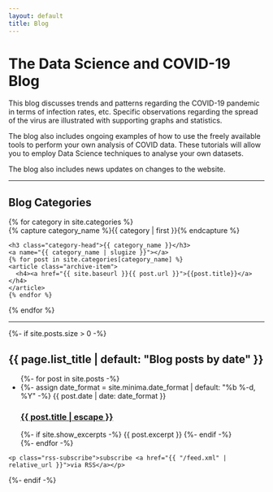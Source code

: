 ```yaml
---
layout: default
title: Blog
---
```


# The Data Science and COVID-19 Blog

This blog discusses trends and patterns regarding the COVID-19 pandemic in terms of infection rates, etc.
Specific observations regarding the spread of the virus are illustrated with supporting graphs and statistics.

The blog also includes ongoing examples of how to use the freely available tools to perform your own analysis of COVID data.
These tutorials will allow you to employ Data Science techniques to analyse your own datasets.

The blog also includes news updates on changes to the website.

---

<h2 class="post-list-heading">Blog Categories</h2>
<div id="archives">
{% for category in site.categories %}
  <div class="archive-group">
    {% capture category_name %}{{ category | first }}{% endcapture %}
    <div id="#{{ category_name | slugize }}"></div>
    <p></p>

    <h3 class="category-head">{{ category_name }}</h3>
    <a name="{{ category_name | slugize }}"></a>
    {% for post in site.categories[category_name] %}
    <article class="archive-item">
      <h4><a href="{{ site.baseurl }}{{ post.url }}">{{post.title}}</a></h4>
    </article>
    {% endfor %}
  </div>
{% endfor %}
</div>

---

<div class="home">

  {%- if site.posts.size > 0 -%}
    <h2 class="post-list-heading">{{ page.list_title | default: "Blog posts by date" }}</h2>
    <ul class="post-list">
      {%- for post in site.posts -%}
      <li>
        {%- assign date_format = site.minima.date_format | default: "%b %-d, %Y" -%}
        <span class="post-meta">{{ post.date | date: date_format }}</span>
        <h3>
          <a class="post-link" href="{{ post.url | relative_url }}">
            {{ post.title | escape }}
          </a>
        </h3>
        {%- if site.show_excerpts -%}
          {{ post.excerpt }}
        {%- endif -%}
      </li>
      {%- endfor -%}
    </ul>

    <p class="rss-subscribe">subscribe <a href="{{ "/feed.xml" | relative_url }}">via RSS</a></p>
  {%- endif -%}

</div>
